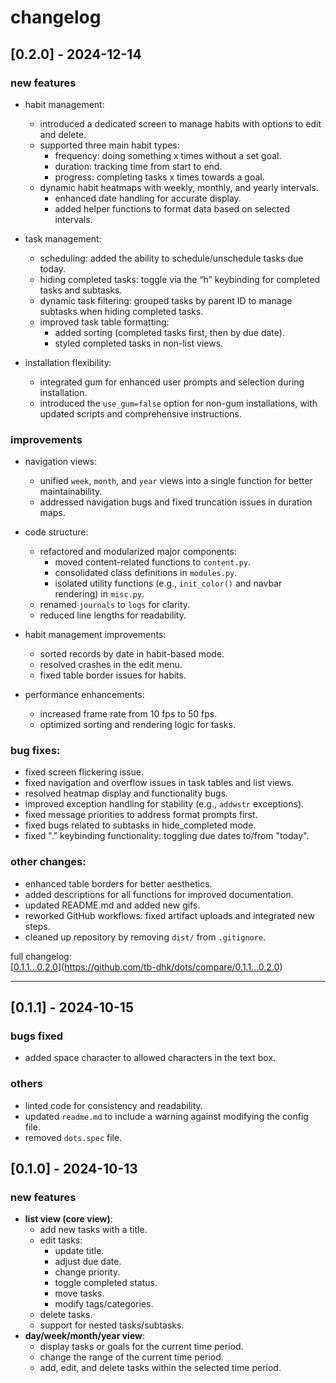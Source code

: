 # changelog

## [0.2.0] - 2024-12-14

### new features
- habit management:  
  - introduced a dedicated screen to manage habits with options to edit and delete.  
  - supported three main habit types:  
    - frequency: doing something x times without a set goal.  
    - duration: tracking time from start to end.  
    - progress: completing tasks x times towards a goal.  
  - dynamic habit heatmaps with weekly, monthly, and yearly intervals.  
    - enhanced date handling for accurate display.  
    - added helper functions to format data based on selected intervals.  

- task management:  
  - scheduling: added the ability to schedule/unschedule tasks due today.  
  - hiding completed tasks: toggle via the “h” keybinding for completed tasks and subtasks.  
  - dynamic task filtering: grouped tasks by parent ID to manage subtasks when hiding completed tasks.  
  - improved task table formatting:  
    - added sorting (completed tasks first, then by due date).  
    - styled completed tasks in non-list views.  

- installation flexibility:  
  - integrated gum for enhanced user prompts and selection during installation.  
  - introduced the `use_gum=false` option for non-gum installations, with updated scripts and comprehensive instructions.  

### improvements
- navigation views:  
  - unified `week`, `month`, and `year` views into a single function for better maintainability.  
  - addressed navigation bugs and fixed truncation issues in duration maps.  

- code structure:  
  - refactored and modularized major components:  
    - moved content-related functions to `content.py`.  
    - consolidated class definitions in `modules.py`.  
    - isolated utility functions (e.g., `init_color()` and navbar rendering) in `misc.py`.  
  - renamed `journals` to `logs` for clarity.  
  - reduced line lengths for readability.  

- habit management improvements:  
  - sorted records by date in habit-based mode.  
  - resolved crashes in the edit menu.  
  - fixed table border issues for habits.  

- performance enhancements:  
  - increased frame rate from 10 fps to 50 fps.  
  - optimized sorting and rendering logic for tasks.  

### bug fixes:  
- fixed screen flickering issue.  
- fixed navigation and overflow issues in task tables and list views.  
- resolved heatmap display and functionality bugs.  
- improved exception handling for stability (e.g., `addwstr` exceptions).  
- fixed message priorities to address format prompts first.  
- fixed bugs related to subtasks in hide_completed mode.  
- fixed "." keybinding functionality: toggling due dates to/from "today".  

### other changes:  
- enhanced table borders for better aesthetics.  
- added descriptions for all functions for improved documentation.  
- updated README.md and added new gifs.  
- reworked GitHub workflows: fixed artifact uploads and integrated new steps.  
- cleaned up repository by removing `dist/` from `.gitignore`.  

full changelog:  
[[0.1.1...0.2.0](https://github.com/tb-dhk/dots/compare/0.1.1...0.2.0)](https://github.com/tb-dhk/dots/compare/0.1.1...0.2.0)

---

## [0.1.1] - 2024-10-15

### bugs fixed
- added space character to allowed characters in the text box.

### others
- linted code for consistency and readability.
- updated `readme.md` to include a warning against modifying the config file.
- removed `dots.spec` file.

## [0.1.0] - 2024-10-13

### new features
- **list view (core view)**:
  - add new tasks with a title.
  - edit tasks:
    - update title.
    - adjust due date.
    - change priority.
    - toggle completed status.
    - move tasks.
    - modify tags/categories.
  - delete tasks.
  - support for nested tasks/subtasks.
- **day/week/month/year view**:
  - display tasks or goals for the current time period.
  - change the range of the current time period.
  - add, edit, and delete tasks within the selected time period.

